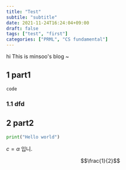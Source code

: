 ```yaml
---
title: "Test"
subtile: "subtitle"
date: 2021-11-24T16:24:04+09:00
draft: false
tags: ["test", "first"]
categories: ["PRML", "CS fundamental"]
---
```

hi This is minsoo's blog ~
<!--more-->

## 1 part1
`code`

### 1.1 dfd

## 2 part2
```python
print("Hello world")
```

$c = \alpha$ 입니.

$$\frac{1}{2}$$

